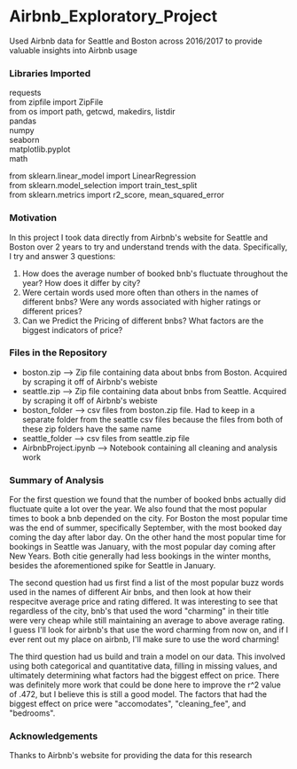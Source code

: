 # Airbnb_Exploratory_Project
Used Airbnb data for Seattle and Boston across 2016/2017 to provide valuable insights into Airbnb usage

### Libraries Imported
requests <br>
from zipfile import ZipFile <br>
from os import path, getcwd, makedirs, listdir <br>
pandas <br>
numpy <br>
seaborn <br>
matplotlib.pyplot<br>
math <br>

from sklearn.linear_model import LinearRegression <br>
from sklearn.model_selection import train_test_split <br>
from sklearn.metrics import r2_score, mean_squared_error <br>


### Motivation
<p>
  In this project I took data directly from Airbnb's website for Seattle and Boston over 2 years to try and understand trends with the data. Specifically, I try and answer 3 questions:
  <ol>
    <li>How does the average number of booked bnb's fluctuate throughout the year? How does it differ by city?</li>
    <li>Were certain words used more often than others in the names of different bnbs? Were any words associated with higher ratings or different prices?</li>
    <li>Can we Predict the Pricing of different bnbs? What factors are the biggest indicators of price?</li>
  </ol>
</p>

### Files in the Repository 
* boston.zip   --> Zip file containing data about bnbs from Boston. Acquired by scraping it off of Airbnb's webiste
* seattle.zip   --> Zip file containing data about bnbs from Seattle. Acquired by scraping it off of Airbnb's webiste
* boston_folder	--> csv files from boston.zip file. Had to keep in a separate folder from the seattle csv files because the files from both of these zip folders have the same name
* seattle_folder	--> csv files from seattle.zip file
* AirbnbProject.ipynb	  --> Notebook containing all cleaning and analysis work

### Summary of Analysis
<p> 
    For the first question we found that the number of booked bnbs actually did fluctuate quite a lot over the year. We also found that the most popular times to book a bnb depended on the city. For Boston the most popular time was the end of summer, specifically September, with the most booked day coming the day after labor day. On the other hand the most popular time for bookings in Seattle was January, with the most popular day coming after New Years. Both citie generally had less bookings in the winter months, besides the aforementioned spike for Seattle in January.
</p>
<p>
    The second question had us first find a list of the most popular buzz words used in the names of different Air bnbs, and then look at how their respecitve average price and rating differed. It was interesting to see that regardless of the city, bnb's that used the word "charming" in their title were very cheap while still maintaining an average to above average rating. I guess I'll look for airbnb's that use the word charming from now on, and if I ever rent out my place on airbnb, I'll make sure to use the word charming!
</p>
<p>
    The third question had us build and train a model on our data. This involved using both categorical and quantitative data, filling in missing values, and ultimately determining what factors had the biggest effect on price. There was definitely more work that could be done here to improve the r^2 value of .472, but I believe this is still a good model. The factors that had the biggest effect on price were "accomodates", "cleaning_fee", and "bedrooms".
</p>

### Acknowledgements
Thanks to Airbnb's website for providing the data for this research
